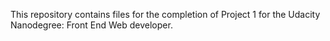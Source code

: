 This repository contains files for the completion of Project 1 for the Udacity Nanodegree: Front End Web developer.

